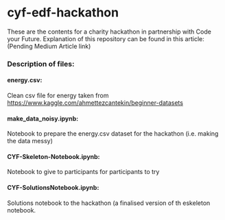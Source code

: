 # cyf-edf-hackathon

These are the contents for a charity hackathon in partnership with Code your Future. Explanation of this repository can be found in this article: (Pending Medium Article link)


### Description of files:

#### energy.csv:
Clean csv file for energy taken from https://www.kaggle.com/ahmettezcantekin/beginner-datasets

#### make_data_noisy.ipynb: 
Notebook to prepare the energy.csv dataset for the hackathon (i.e. making the data messy)

#### CYF-Skeleton-Notebook.ipynb: 
Notebook to give to participants for participants to try

#### CYF-SolutionsNotebook.ipynb:
Solutions notebook to the hackathon (a finalised version of th eskeleton notebook.
